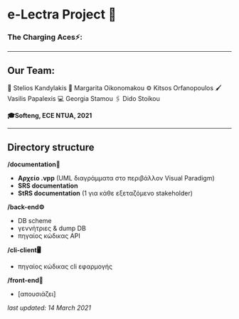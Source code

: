 # e-Lectra Project 🚙
### The Charging Aces⚡:
<hr>

## Our Team:
📃 Stelios    Kandylakis
🔐 Margarita   Oikonomakou
⚙ Kitsos      Orfanopoulos
🖌 Vasilis     Papalexis
💻 Georgia     Stamou
🖇 Dido        Stoikou

**🎓Softeng, ECE NTUA, 2021**

<hr>


## Directory structure

**/documentation📃**
- **Αρχείο .vpp** (UML διαγράμματα στο περιβάλλον Visual Paradigm)
- **SRS documentation**
- **StRS documentation** (1 για κάθε εξεταζόμενο stakeholder)


**/back-end⚙**
- DB scheme
- γεννήτριες & dump DB
- πηγαίος κώδικας API

**/cli-client🖥**
- πηγαίος κώδικας cli εφαρμογής

**/front-end📱**
- [απουσιάζει]





*last updated: 14 March 2021*
